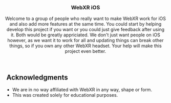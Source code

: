 <!-- PROJECT LOGO -->
<br />
<div align="center">
<h3 align="center">WebXR iOS</h3>

  <p align="center">
    Welcome to a group of people who really want to make WebXR work for iOS and also add more features at the same time.
    You could start by helping develop this project if you want or you could just give feedback after using it.
    Both would be greatly appriciated. We don't just want people on iOS however, as we want it to work for all and updating things
    can break other things, so if you own any other WebXR headset. Your help will make this project even better.
  </p>
</div>
<br />

<!-- ACKNOWLEDGMENTS -->
## ‎‎ Acknowledgments

* We are in no way affiliated with WebXR in any way, shape or form.
* This was created solely for educational purposes.
